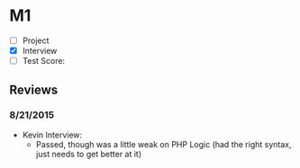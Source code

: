 # M1

- [ ] Project
- [x] Interview
- [ ] Test Score: 

## Reviews

### 8/21/2015

- Kevin Interview:
  - Passed, though was a little weak on PHP Logic (had the right syntax, just needs to get better at it)
